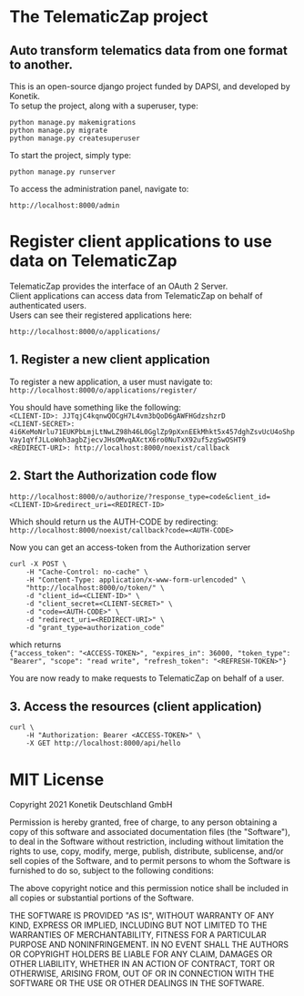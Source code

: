 # The TelematicZap project
## Auto transform telematics data from one format to another.
This is an open-source django project funded by DAPSI, and developed by Konetik.  
To setup the project, along with a superuser, type:  
```
python manage.py makemigrations
python manage.py migrate
python manage.py createsuperuser
```

To start the project, simply type:  
```
python manage.py runserver
```
  
To access the administration panel, navigate to:

`http://localhost:8000/admin`

  
  

# Register client applications to use data on TelematicZap
TelematicZap provides the interface of an OAuth 2 Server.  
Client applications can access data from TelematicZap on behalf of authenticated users.  
Users can see their registered applications here:  

`http://localhost:8000/o/applications/`

  
  

## 1. Register a new client application
To register a new application, a user must navigate to:  
`http://localhost:8000/o/applications/register/`

You should have something like the following:    
`<CLIENT-ID>: JJTqjC4kqnwQOCgH7L4vm3bQoD6gAWFHGdzshzrD`  
`<CLIENT-SECRET>: 4i6KeMoNrlu71EUKPbLmjLtNwLZ98h46L0GglZp9pXxnEEkMhkt5x457dghZsvUcU4oShpVay1qYfJLLoWoh3agbZjecvJHsOMvqAXctX6ro0NuTxX92uf5zgSwOSHT9`  
`<REDIRECT-URI>: http://localhost:8000/noexist/callback`  

  
  

## 2. Start the Authorization code flow
`http://localhost:8000/o/authorize/?response_type=code&client_id=<CLIENT-ID>&redirect_uri=<REDIRECT-ID>`

Which should return us the AUTH-CODE by redirecting:
`http://localhost:8000/noexist/callback?code=<AUTH-CODE>`

Now you can get an access-token from the Authorization server
```
curl -X POST \
    -H "Cache-Control: no-cache" \
    -H "Content-Type: application/x-www-form-urlencoded" \
    "http://localhost:8000/o/token/" \
    -d "client_id=<CLIENT-ID>" \
    -d "client_secret=<CLIENT-SECRET>" \
    -d "code=<AUTH-CODE>" \
    -d "redirect_uri=<REDIRECT-URI>" \
    -d "grant_type=authorization_code"
```


which returns  
`{"access_token": "<ACCESS-TOKEN>", "expires_in": 36000, "token_type": "Bearer", "scope": "read write", "refresh_token": "<REFRESH-TOKEN>"}`


You are now ready to make requests to TelematicZap on behalf of a user.

  
  

## 3. Access the resources (client application)
```
curl \
    -H "Authorization: Bearer <ACCESS-TOKEN>" \
    -X GET http://localhost:8000/api/hello
```

  
  

# MIT License

Copyright 2021 Konetik Deutschland GmbH

Permission is hereby granted, free of charge, to any person obtaining a copy of this software and associated documentation files (the "Software"), to deal in the Software without restriction, including without limitation the rights to use, copy, modify, merge, publish, distribute, sublicense, and/or sell copies of the Software, and to permit persons to whom the Software is furnished to do so, subject to the following conditions:

The above copyright notice and this permission notice shall be included in all copies or substantial portions of the Software.

THE SOFTWARE IS PROVIDED "AS IS", WITHOUT WARRANTY OF ANY KIND, EXPRESS OR IMPLIED, INCLUDING BUT NOT LIMITED TO THE WARRANTIES OF MERCHANTABILITY, FITNESS FOR A PARTICULAR PURPOSE AND NONINFRINGEMENT. IN NO EVENT SHALL THE AUTHORS OR COPYRIGHT HOLDERS BE LIABLE FOR ANY CLAIM, DAMAGES OR OTHER LIABILITY, WHETHER IN AN ACTION OF CONTRACT, TORT OR OTHERWISE, ARISING FROM, OUT OF OR IN CONNECTION WITH THE SOFTWARE OR THE USE OR OTHER DEALINGS IN THE SOFTWARE.
